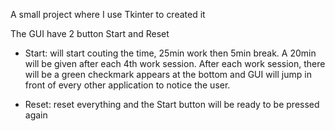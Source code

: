 A small project where I use Tkinter to created it

The GUI have 2 button Start and Reset
+ Start: will start couting the time, 25min work then 5min break. A 20min will be given after each 4th work session. 
  After each work session, there will be a green checkmark appears at the bottom and GUI will jump in front of every other application to notice the user.
  
+ Reset: reset everything and the Start button will be ready to be pressed again
